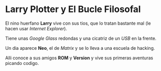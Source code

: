 
# Larry Plotter y El Bucle Filosofal

El nino huerfano **Larry** vive con sus tios, que lo tratan bastante mal (le hacen usar *Internet Explorer*).

Tiene unas *Google Glass* redondas y una cicatriz de un *USB* en la frente.

Un dia aparece **Neo**, el de *Matrix* y se lo lleva a una escuela de hacking.

Alli conoce a sus amigos **ROM** y **Version** y vive sus primeras aventuras picando codigo.
